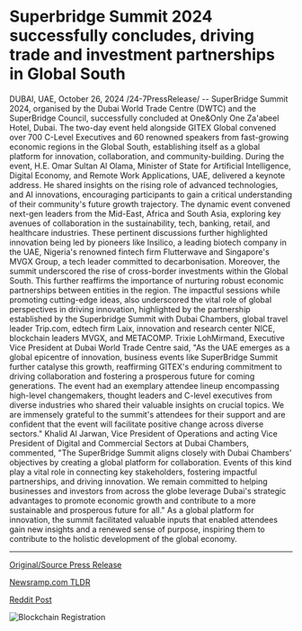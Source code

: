 # Superbridge Summit 2024 successfully concludes, driving trade and investment partnerships in Global South

DUBAI, UAE, October 26, 2024 /24-7PressRelease/ -- SuperBridge Summit 2024, organised by the Dubai World Trade Centre (DWTC) and the SuperBridge Council, successfully concluded at One&Only One Za'abeel Hotel, Dubai. The two-day event held alongside GITEX Global convened over 700 C-Level Executives and 60 renowned speakers from fast-growing economic regions in the Global South, establishing itself as a global platform for innovation, collaboration, and community-building.  During the event, H.E. Omar Sultan Al Olama, Minister of State for Artificial Intelligence, Digital Economy, and Remote Work Applications, UAE, delivered a keynote address. He shared insights on the rising role of advanced technologies, and AI innovations, encouraging participants to gain a critical understanding of their community's future growth trajectory.  The dynamic event convened next-gen leaders from the Mid-East, Africa and South Asia, exploring key avenues of collaboration in the sustainability, tech, banking, retail, and healthcare industries. These pertinent discussions further highlighted innovation being led by pioneers like Insilico, a leading biotech company in the UAE, Nigeria's renowned fintech firm Flutterwave and Singapore's MVGX Group, a tech leader committed to decarbonisation. Moreover, the summit underscored the rise of cross-border investments within the Global South. This further reaffirms the importance of nurturing robust economic partnerships between entities in the region.   The impactful sessions while promoting cutting-edge ideas, also underscored the vital role of global perspectives in driving innovation, highlighted by the partnership established by the Superbridge Summit with Dubai Chambers, global travel leader Trip.com, edtech firm Laix, innovation and research center NICE, blockchain leaders MVGX, and METACOMP.  Trixie LohMirmand, Executive Vice President at Dubai World Trade Centre said, "As the UAE emerges as a global epicentre of innovation, business events like SuperBridge Summit further catalyse this growth, reaffirming GITEX's enduring commitment to driving collaboration and fostering a prosperous future for coming generations. The event had an exemplary attendee lineup encompassing high-level changemakers, thought leaders and C-level executives from diverse industries who shared their valuable insights on crucial topics. We are immensely grateful to the summit's attendees for their support and are confident that the event will facilitate positive change across diverse sectors."   Khalid Al Jarwan, Vice President of Operations and acting Vice President of Digital and Commercial Sectors at Dubai Chambers, commented, "The SuperBridge Summit aligns closely with Dubai Chambers' objectives by creating a global platform for collaboration. Events of this kind play a vital role in connecting key stakeholders, fostering impactful partnerships, and driving innovation. We remain committed to helping businesses and investors from across the globe leverage Dubai's strategic advantages to promote economic growth and contribute to a more sustainable and prosperous future for all."  As a global platform for innovation, the summit facilitated valuable inputs that enabled attendees gain new insights and a renewed sense of purpose, inspiring them to contribute to the holistic development of the global economy. 

---

[Original/Source Press Release](https://www.24-7pressrelease.com/press-release/515595/superbridge-summit-2024-successfully-concludes-driving-trade-and-investment-partnerships-in-global-south)
                    

[Newsramp.com TLDR](https://newsramp.com/curated-news/superbridge-summit-2024-concludes-in-dubai-fostering-global-collaboration-and-innovation/c063135efc31a804407176e23f56a120) 

 



[Reddit Post](https://www.reddit.com/r/newsramp/comments/1gcfhhb/superbridge_summit_2024_concludes_in_dubai/) 



![Blockchain Registration](https://cdn.newsramp.app/24-7PressRelease/qrcode/2410/26/warpiFpc.webp)